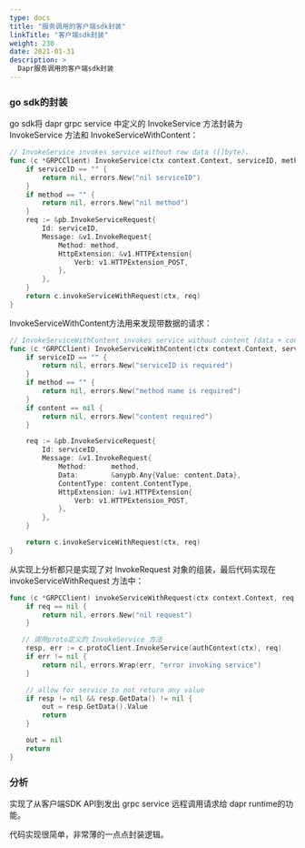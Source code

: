 ```yaml
---
type: docs
title: "服务调用的客户端sdk封装"
linkTitle: "客户端sdk封装"
weight: 230
date: 2021-01-31
description: >
  Dapr服务调用的客户端sdk封装
---
```



### go sdk的封装

go sdk将 dapr grpc service 中定义的 InvokeService 方法封装为  InvokeService 方法和 InvokeServiceWithContent：

```go
// InvokeService invokes service without raw data ([]byte).
func (c *GRPCClient) InvokeService(ctx context.Context, serviceID, method string) (out []byte, err error) {
	if serviceID == "" {
		return nil, errors.New("nil serviceID")
	}
	if method == "" {
		return nil, errors.New("nil method")
	}
	req := &pb.InvokeServiceRequest{
		Id: serviceID,
		Message: &v1.InvokeRequest{
			Method: method,
			HttpExtension: &v1.HTTPExtension{
				Verb: v1.HTTPExtension_POST,
			},
		},
	}
	return c.invokeServiceWithRequest(ctx, req)
}
```
InvokeServiceWithContent方法用来发现带数据的请求：

```go
// InvokeServiceWithContent invokes service without content (data + content type).
func (c *GRPCClient) InvokeServiceWithContent(ctx context.Context, serviceID, method string, content *DataContent) (out []byte, err error) {
	if serviceID == "" {
		return nil, errors.New("serviceID is required")
	}
	if method == "" {
		return nil, errors.New("method name is required")
	}
	if content == nil {
		return nil, errors.New("content required")
	}

	req := &pb.InvokeServiceRequest{
		Id: serviceID,
		Message: &v1.InvokeRequest{
			Method:      method,
			Data:        &anypb.Any{Value: content.Data},
			ContentType: content.ContentType,
			HttpExtension: &v1.HTTPExtension{
				Verb: v1.HTTPExtension_POST,
			},
		},
	}

	return c.invokeServiceWithRequest(ctx, req)
}
```

从实现上分析都只是实现了对 InvokeRequest 对象的组装，最后代码实现在 invokeServiceWithRequest 方法中：

```go
func (c *GRPCClient) invokeServiceWithRequest(ctx context.Context, req *pb.InvokeServiceRequest) (out []byte, err error) {
	if req == nil {
		return nil, errors.New("nil request")
	}

   // 调用proto定义的 InvokeService 方法
	resp, err := c.protoClient.InvokeService(authContext(ctx), req)
	if err != nil {
		return nil, errors.Wrap(err, "error invoking service")
	}

	// allow for service to not return any value
	if resp != nil && resp.GetData() != nil {
		out = resp.GetData().Value
		return
	}

	out = nil
	return
}
```

### 分析

实现了从客户端SDK API到发出 grpc service 远程调用请求给 dapr runtime的功能。

代码实现很简单，非常薄的一点点封装逻辑。

